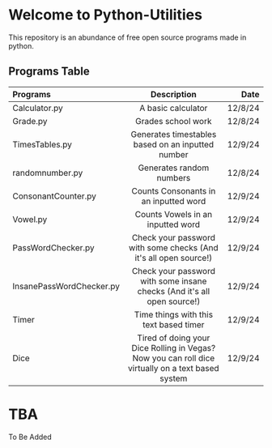 # Welcome to Python-Utilities
This repository is an abundance of free open source programs made in python.
## Programs Table
| Programs              | Description | Date |
| :---------------- | :------: | ----: |
| Calculator.py        |   A basic calculator   | 12/8/24 |
| Grade.py           |   Grades school work   | 12/8/24 |
| TimesTables.py    |  Generates timestables based on an inputted number   | 12/9/24 |
| randomnumber.py |  Generates random numbers   | 12/8/24 |
| ConsonantCounter.py |  Counts Consonants in an inputted word   | 12/9/24 |
| Vowel.py |  Counts Vowels in an inputted word   | 12/9/24 |
| PassWordChecker.py |  Check your password with some checks (And it's all open source!)   | 12/9/24 |
| InsanePassWordChecker.py |  Check your password with some insane checks (And it's all open source!)   | 12/9/24 |
| Timer |  Time things with this text based timer  | 12/9/24 |
| Dice |  Tired of doing your Dice Rolling in Vegas? Now you can roll dice virtually on a text based system   | 12/9/24 |

# TBA
To Be Added
